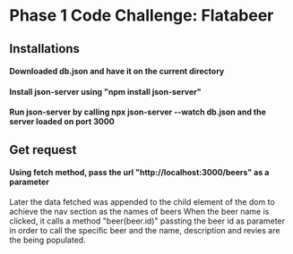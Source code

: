 # Phase 1 Code Challenge: Flatabeer
## Installations
#### Downloaded db.json and have it on the current directory
#### Install json-server using "npm install json-server"
#### Run json-server by calling npx json-server --watch db.json and the server loaded on port 3000

## Get request
#### Using fetch method, pass the url "http://localhost:3000/beers" as a parameter 
 Later the data fetched was appended to the child element of the dom to achieve the nav section as the names of beers
 When the beer name is clicked, it calls a method "beer(beer.id)" passting the beer id as parameter in order to call the specific beer and the name, description and revies are  the being populated.
 
